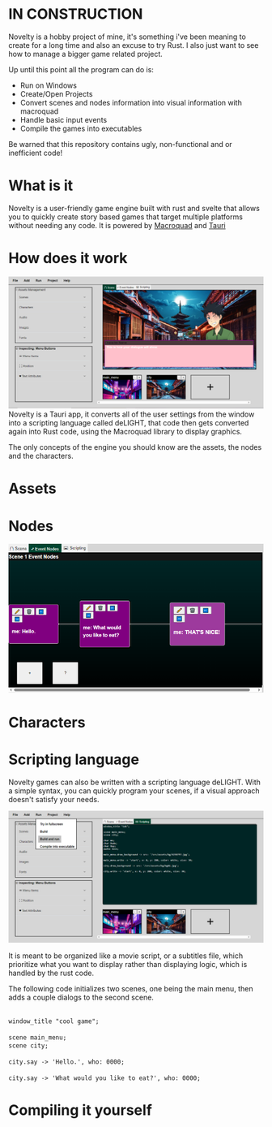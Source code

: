 # IN CONSTRUCTION

Novelty is a hobby project of mine, it's something i've been meaning to create for a long time and also an excuse to try Rust. 
I also just want to see how to manage a bigger game related project.

Up until this point all the program can do is:

- Run on Windows
- Create/Open Projects
- Convert scenes and nodes information into visual information with macroquad
- Handle basic input events
- Compile the games into executables

Be warned that this repository contains ugly, non-functional and or inefficient code!

# What is it
Novelty is a user-friendly game engine built with rust and svelte that allows you to quickly create story based games that target multiple platforms without needing any code. It is powered by [Macroquad](https://github.com/not-fl3/macroquad) and [Tauri](https://github.com/tauri-apps/tauri)

# How does it work
![Windows Screenshot](https://github.com/Tyfee/novelty/blob/main/screenshots/novelty_win.png?raw=true)
Novelty is a Tauri app, it converts all of the user settings from the window into a scripting language called deLIGHT, that code then gets converted again into Rust code, using the Macroquad library to display graphics.  

The only concepts of the engine you should know are the assets, the nodes and the characters.

# Assets


# Nodes
![Windows Screenshot](https://github.com/Tyfee/novelty/blob/main/screenshots/novelty_nodes.png?raw=true)

# Characters


# Scripting language

Novelty games can also be written with a scripting language deLIGHT. 
With a simple syntax, you can quickly program your scenes, if a visual approach doesn't satisfy your needs.

![Windows Nodes](https://github.com/Tyfee/novelty/blob/main/screenshots/novelty_script.png?raw=true)

It is meant to be organized like a movie script, or a subtitles file, which prioritize what you want to display rather than displaying logic, which is handled by the rust code.


The following code initializes two scenes, one being the main menu, then adds a couple dialogs to the second scene.
```

window_title "cool game";

scene main_menu;
scene city;

city.say -> 'Hello.', who: 0000; 

city.say -> 'What would you like to eat?', who: 0000; 

```

# Compiling it yourself



